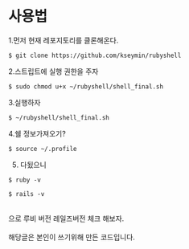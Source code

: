 # 사용법

1.먼저 현재 레포지토리를 클론해온다.

<pre><code>$ git clone https://github.com/kseymin/rubyshell</code></pre>

2.스트립트에 실행 권한을 주자

<pre><code>$ sudo chmod u+x ~/rubyshell/shell_final.sh</code></pre>

3.실행하자
<pre><code>$ ~/rubyshell/shell_final.sh</code></pre>


4.쉘 정보가져오기?
<pre><code>$ source ~/.profile</code></pre>

5. 다됬으니
<pre><code>$ ruby -v</code></pre>
<pre><code>$ rails -v</code></pre>
<br/>
으로 루비 버전 레일즈버전 체크 해보자.
<br/><br/>
해당글은 본인이 쓰기위해 만든 코드입니다.
